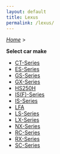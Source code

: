 ```yaml
---
layout: default
title: Lexus
permalink: /lexus/
---
```

[*Home*](/) >

**Select car make**

- [CT-Series](/lexus/ct-series/)
- [ES-Series](/lexus/es-series/)
- [GS-Series](/lexus/gs-series/)
- [GX-Series](/lexus/gx-series/)
- [HS250H](/lexus/hs250h/)
- [IS(F)-Series](/lexus/is-f-series/)
- [IS-Series](/lexus/is-series/)
- [LFA](/lexus/lfa/)
- [LS-Series](/lexus/ls-series/)
- [LX-Series](/lexus/lx-series/)
- [NX-Series](/lexus/nx-series/)
- [RC-Series](/lexus/rc-series/)
- [RX-Series](/lexus/rx-series/)
- [SC-Series](/lexus/sc-series/)

